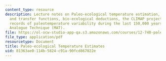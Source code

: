 ```yaml
---
content_type: resource
description: Lecture notes on Paleo-ecological temperature estimation, factor analysis
  and transfer functions, bio-ecological deductions, the CLIMAP project, downcore
  records of paleotemperature variability during the last 150,000 years, and the Modern
  Analogue Technique (MAT).
file: https://ol-ocw-studio-app-qa.s3.amazonaws.com/courses/12-740-paleoceanography-spring-2008/81363ae0114b5824c91a90fcd867022e_lec04a.pdf
file_type: application/pdf
resourcetype: Document
title: Paleo-ecological Temperature Estimates
uid: 81363ae0-114b-5824-c91a-90fcd867022e
---
```

